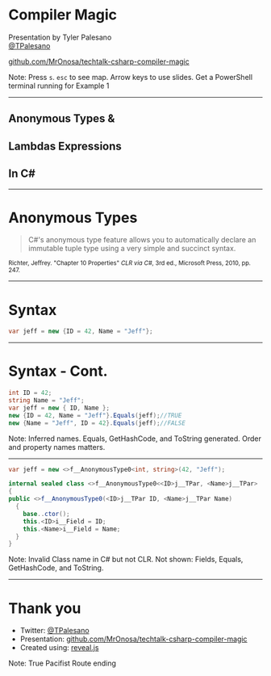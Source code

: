 # Compiler Magic
Presentation by Tyler Palesano  
[@TPalesano](https://twitter.com/TPalesano)

[github.com/MrOnosa/techtalk-csharp-compiler-magic](https://github.com/MrOnosa/techtalk-csharp-compiler-magic)

Note: Press `s`. `esc` to see map. Arrow keys to use slides. Get a PowerShell terminal running for Example 1

---

## Anonymous Types &
## Lambdas Expressions
## In C\# #

<!-- vvv

Test -->

---

# Anonymous Types

>C#'s anonymous type feature allows you to automatically declare an immutable tuple type using a very simple and succinct syntax.

<small>Richter, Jeffrey. "Chapter 10 Properties" _CLR via C#_, 3rd ed., Microsoft Press, 2010, pp. 247.</small>

---

# Syntax

```csharp
var jeff = new {ID = 42, Name = "Jeff"};
```

---

# Syntax - Cont.

```csharp
int ID = 42;
string Name = "Jeff";
var jeff = new { ID, Name };
new {ID = 42, Name = "Jeff"}.Equals(jeff);//TRUE
new {Name = "Jeff", ID = 42}.Equals(jeff);//FALSE
```

Note: Inferred names. Equals, GetHashCode, and ToString generated. Order and property names matters.

---

```csharp
var jeff = new <>f__AnonymousType0<int, string>(42, "Jeff");
```

```csharp
internal sealed class <>f__AnonymousType0<<ID>j__TPar, <Name>j__TPar>
{
public <>f__AnonymousType0(<ID>j__TPar ID, <Name>j__TPar Name)
  {
    base..ctor();
    this.<ID>i__Field = ID;
    this.<Name>i__Field = Name;
  }
}
```

Note: Invalid Class name in C# but not CLR. Not shown: Fields, Equals, GetHashCode, and ToString.

---

# Thank you

* Twitter: [@TPalesano](https://twitter.com/TPalesano)
* Presentation: [github.com/MrOnosa/techtalk-csharp-compiler-magic](https://github.com/MrOnosa/techtalk-csharp-compiler-magic)
* Created using: [reveal.js](https://github.com/hakimel/reveal.js/)

Note: True Pacifist Route ending